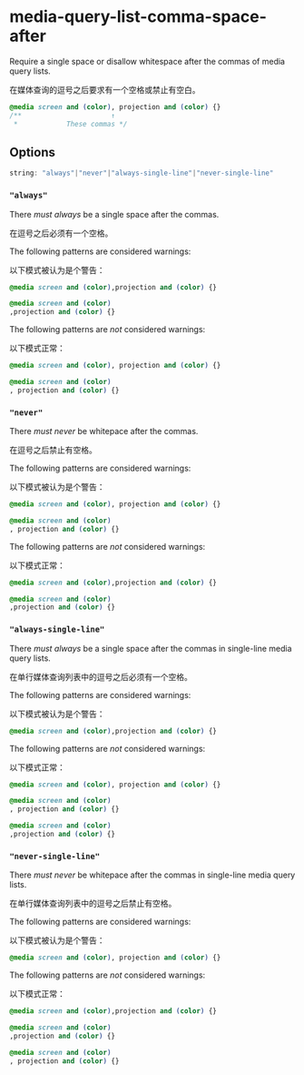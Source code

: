 # media-query-list-comma-space-after

Require a single space or disallow whitespace after the commas of media query lists.

在媒体查询的逗号之后要求有一个空格或禁止有空白。

```css
@media screen and (color), projection and (color) {}
/**                      ↑
 *            These commas */
```

## Options

```js
string: "always"|"never"|"always-single-line"|"never-single-line"
```

### `"always"`

There *must always* be a single space after the commas.

在逗号之后必须有一个空格。

The following patterns are considered warnings:

以下模式被认为是个警告：

```css
@media screen and (color),projection and (color) {}
```

```css
@media screen and (color)
,projection and (color) {}
```

The following patterns are *not* considered warnings:

以下模式正常：

```css
@media screen and (color), projection and (color) {}
```

```css
@media screen and (color)
, projection and (color) {}
```

### `"never"`

There *must never* be whitepace after the commas.

在逗号之后禁止有空格。

The following patterns are considered warnings:

以下模式被认为是个警告：

```css
@media screen and (color), projection and (color) {}
```

```css
@media screen and (color)
, projection and (color) {}
```

The following patterns are *not* considered warnings:

以下模式正常：

```css
@media screen and (color),projection and (color) {}
```

```css
@media screen and (color)
,projection and (color) {}
```

### `"always-single-line"`

There *must always* be a single space after the commas in single-line media query lists.

在单行媒体查询列表中的逗号之后必须有一个空格。

The following patterns are considered warnings:

以下模式被认为是个警告：

```css
@media screen and (color),projection and (color) {}
```

The following patterns are *not* considered warnings:

以下模式正常：

```css
@media screen and (color), projection and (color) {}
```

```css
@media screen and (color)
, projection and (color) {}
```

```css
@media screen and (color)
,projection and (color) {}
```

### `"never-single-line"`

There *must never* be whitepace after the commas in single-line media query lists.

在单行媒体查询列表中的逗号之后禁止有空格。

The following patterns are considered warnings:

以下模式被认为是个警告：

```css
@media screen and (color), projection and (color) {}
```

The following patterns are *not* considered warnings:

以下模式正常：

```css
@media screen and (color),projection and (color) {}
```

```css
@media screen and (color)
,projection and (color) {}
```

```css
@media screen and (color)
, projection and (color) {}
```
